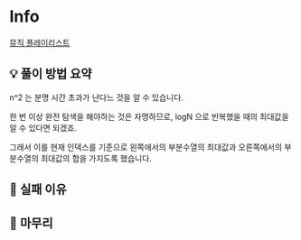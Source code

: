 # Info
[뮤직 플레이리스트](https://www.acmicpc.net/problem/25049)

## 💡 풀이 방법 요약

n^2 는 분명 시간 초과가 난다느 것을 알 수 있습니다.

한 번 이상 완전 탐색을 해야하는 것은 자명하므로, logN 으로 반복했을 때의 최대값을 알 수 있다면 되겠죠.

그래서 이를 현재 인덱스를 기준으로 왼쪽에서의 부분수열의 최대값과 오른쪽에서의 부분수열의 최대값의 합을 가지도록 했습니다.

## 👀 실패 이유

## 🙂 마무리

